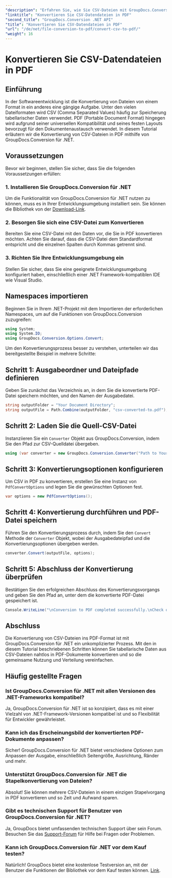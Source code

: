 ```yaml
---
"description": "Erfahren Sie, wie Sie CSV-Dateien mit GroupDocs.Conversion für .NET mühelos in PDF konvertieren. Folgen Sie unserer Schritt-für-Schritt-Anleitung."
"linktitle": "Konvertieren Sie CSV-Datendateien in PDF"
"second_title": "GroupDocs.Conversion .NET API"
"title": "Konvertieren Sie CSV-Datendateien in PDF"
"url": "/de/net/file-conversion-to-pdf/convert-csv-to-pdf/"
"weight": 16
---
```


# Konvertieren Sie CSV-Datendateien in PDF

## Einführung
In der Softwareentwicklung ist die Konvertierung von Dateien von einem Format in ein anderes eine gängige Aufgabe. Unter den vielen Dateiformaten wird CSV (Comma Separated Values) häufig zur Speicherung tabellarischer Daten verwendet. PDF (Portable Document Format) hingegen wird aufgrund seiner universellen Kompatibilität und seines festen Layouts bevorzugt für den Dokumentenaustausch verwendet. In diesem Tutorial erläutern wir die Konvertierung von CSV-Dateien in PDF mithilfe von GroupDocs.Conversion für .NET.
## Voraussetzungen
Bevor wir beginnen, stellen Sie sicher, dass Sie die folgenden Voraussetzungen erfüllen:
### 1. Installieren Sie GroupDocs.Conversion für .NET
Um die Funktionalität von GroupDocs.Conversion für .NET nutzen zu können, muss es in Ihrer Entwicklungsumgebung installiert sein. Sie können die Bibliothek von der [Download-Link](https://releases.groupdocs.com/conversion/net/).
### 2. Besorgen Sie sich eine CSV-Datei zum Konvertieren
Bereiten Sie eine CSV-Datei mit den Daten vor, die Sie in PDF konvertieren möchten. Achten Sie darauf, dass die CSV-Datei dem Standardformat entspricht und die einzelnen Spalten durch Kommas getrennt sind.
### 3. Richten Sie Ihre Entwicklungsumgebung ein
Stellen Sie sicher, dass Sie eine geeignete Entwicklungsumgebung konfiguriert haben, einschließlich einer .NET Framework-kompatiblen IDE wie Visual Studio.

## Namespaces importieren
Beginnen Sie in Ihrem .NET-Projekt mit dem Importieren der erforderlichen Namespaces, um auf die Funktionen von GroupDocs.Conversion zuzugreifen:
```csharp
using System;
using System.IO;
using GroupDocs.Conversion.Options.Convert;
```

Um den Konvertierungsprozess besser zu verstehen, unterteilen wir das bereitgestellte Beispiel in mehrere Schritte:
## Schritt 1: Ausgabeordner und Dateipfade definieren
Geben Sie zunächst das Verzeichnis an, in dem Sie die konvertierte PDF-Datei speichern möchten, und den Namen der Ausgabedatei.
```csharp
string outputFolder = "Your Document Directory";
string outputFile = Path.Combine(outputFolder, "csv-converted-to.pdf");
```
## Schritt 2: Laden Sie die Quell-CSV-Datei
Instanziieren Sie ein `Converter` Objekt aus GroupDocs.Conversion, indem Sie den Pfad zur CSV-Quelldatei übergeben.
```csharp
using (var converter = new GroupDocs.Conversion.Converter("Path to Your CSV File"))
```
## Schritt 3: Konvertierungsoptionen konfigurieren
Um CSV in PDF zu konvertieren, erstellen Sie eine Instanz von `PdfConvertOptions` und legen Sie die gewünschten Optionen fest.
```csharp
var options = new PdfConvertOptions();
```
## Schritt 4: Konvertierung durchführen und PDF-Datei speichern
Führen Sie den Konvertierungsprozess durch, indem Sie den `Convert` Methode der `Converter` Objekt, wobei der Ausgabedateipfad und die Konvertierungsoptionen übergeben werden.
```csharp
converter.Convert(outputFile, options);
```
## Schritt 5: Abschluss der Konvertierung überprüfen
Bestätigen Sie den erfolgreichen Abschluss des Konvertierungsvorgangs und geben Sie den Pfad an, unter dem die konvertierte PDF-Datei gespeichert ist.
```csharp
Console.WriteLine("\nConversion to PDF completed successfully.\nCheck output in {0}", outputFolder);
```

## Abschluss
Die Konvertierung von CSV-Dateien ins PDF-Format ist mit GroupDocs.Conversion für .NET ein unkomplizierter Prozess. Mit den in diesem Tutorial beschriebenen Schritten können Sie tabellarische Daten aus CSV-Dateien nahtlos in PDF-Dokumente konvertieren und so die gemeinsame Nutzung und Verteilung vereinfachen.
## Häufig gestellte Fragen
### Ist GroupDocs.Conversion für .NET mit allen Versionen des .NET-Frameworks kompatibel?
Ja, GroupDocs.Conversion für .NET ist so konzipiert, dass es mit einer Vielzahl von .NET-Framework-Versionen kompatibel ist und so Flexibilität für Entwickler gewährleistet.
### Kann ich das Erscheinungsbild der konvertierten PDF-Dokumente anpassen?
Sicher! GroupDocs.Conversion für .NET bietet verschiedene Optionen zum Anpassen der Ausgabe, einschließlich Seitengröße, Ausrichtung, Ränder und mehr.
### Unterstützt GroupDocs.Conversion für .NET die Stapelkonvertierung von Dateien?
Absolut! Sie können mehrere CSV-Dateien in einem einzigen Stapelvorgang in PDF konvertieren und so Zeit und Aufwand sparen.
### Gibt es technischen Support für Benutzer von GroupDocs.Conversion für .NET?
Ja, GroupDocs bietet umfassenden technischen Support über sein Forum. Besuchen Sie das [Support-Forum](https://forum.groupdocs.com/c/conversion/11) für Hilfe bei Fragen oder Problemen.
### Kann ich GroupDocs.Conversion für .NET vor dem Kauf testen?
Natürlich! GroupDocs bietet eine kostenlose Testversion an, mit der Benutzer die Funktionen der Bibliothek vor dem Kauf testen können. [Link](https://releases.groupdocs.com/conversion/net/).
